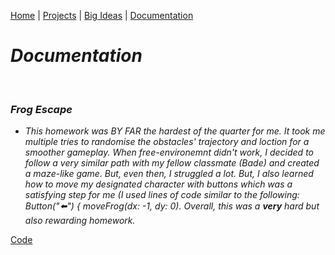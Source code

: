[Home](https://kaankutluer.github.io/kaankutluer.github.io/) | [Projects](https://kaankutluer.github.io/kaankutluer.github.io/projects.md) | [Big Ideas](https://kaankutluer.github.io/kaankutluer.github.io/big_ideas.md) | [Documentation](https://kaankutluer.github.io/kaankutluer.github.io/documentation.md)


# ***Documentation***

<br>

### ***Frog Escape***

- *This homework was BY FAR the hardest of the quarter for me. It took me multiple tries to randomise the obstacles' trajectory and loction for a smoother gameplay. When free-environemnt didn't work, I decided to follow a very similar path with my fellow classmate (Bade) and created a maze-like game. But, even then, I struggled a lot. But, I also learned how to move my designated character with buttons which was a satisfying step for me (I used lines of code similar to the following: Button("⬅️") { moveFrog(dx: -1, dy: 0). Overall, this was a **very** hard but also rewarding homework.*

[Code](https://github.com/KaanKutluer/kaankutluer.github.io/blob/main/Assets/FrogEscape/ContentView11.md)
